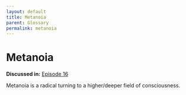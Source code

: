 ```yaml
---
layout: default
title: Metanoia 
parent: Glossary
permalink: metanoia 
---
```


# Metanoia 

**Discussed in:** [Episode 16](/episodes/16)

Metanoia is a radical turning to a higher/deeper field of consciousness.